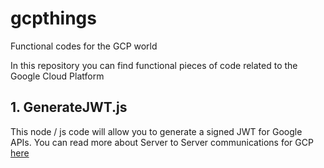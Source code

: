 # gcpthings
Functional codes for the GCP world 

In this repository you can find functional pieces of code related to the Google Cloud Platform 

## 1. GenerateJWT.js
This node / js code will allow you to generate a signed JWT for Google APIs. You can read more about Server to Server communications for GCP [here](https://developers.google.com/identity/protocols/oauth2/service-account)



